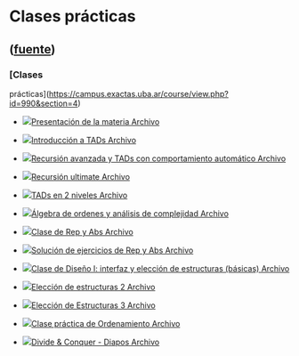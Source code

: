 # Clases prácticas
([fuente](https://campus.exactas.uba.ar/course/view.php?id=990&section=4))
---
### [Clases
prácticas](https://campus.exactas.uba.ar/course/view.php?id=990&section=4)

  - [![ ](https://campus.exactas.uba.ar/theme/image.php/aardvark/core/1524752928/f/pdf-24)Presentación de la materia Archivo](https://campus.exactas.uba.ar/mod/resource/view.php?id=53212)

  - [![ ](https://campus.exactas.uba.ar/theme/image.php/aardvark/core/1524752928/f/pdf-24)Introducción a TADs Archivo](https://campus.exactas.uba.ar/mod/resource/view.php?id=53213)

  - [![ ](https://campus.exactas.uba.ar/theme/image.php/aardvark/core/1524752928/f/pdf-24)Recursión avanzada y TADs con comportamiento automático Archivo](https://campus.exactas.uba.ar/mod/resource/view.php?id=53214)

  - [![ ](https://campus.exactas.uba.ar/theme/image.php/aardvark/core/1524752928/f/pdf-24)Recursión ultimate Archivo](https://campus.exactas.uba.ar/mod/resource/view.php?id=53215)

  - [![ ](https://campus.exactas.uba.ar/theme/image.php/aardvark/core/1524752928/f/pdf-24)TADs en 2 niveles Archivo](https://campus.exactas.uba.ar/mod/resource/view.php?id=53216)

  - [![ ](https://campus.exactas.uba.ar/theme/image.php/aardvark/core/1524752928/f/pdf-24)Álgebra de ordenes y análisis de complejidad Archivo](https://campus.exactas.uba.ar/mod/resource/view.php?id=53217)

  - [![ ](https://campus.exactas.uba.ar/theme/image.php/aardvark/core/1524752928/f/pdf-24)Clase de Rep y Abs Archivo](https://campus.exactas.uba.ar/mod/resource/view.php?id=53218)

  - [![ ](https://campus.exactas.uba.ar/theme/image.php/aardvark/core/1524752928/f/pdf-24)Solución de ejercicios de Rep y Abs Archivo](https://campus.exactas.uba.ar/mod/resource/view.php?id=53219)

  - [![ ](https://campus.exactas.uba.ar/theme/image.php/aardvark/core/1524752928/f/pdf-24)Clase de Diseño I: interfaz y elección de estructuras (básicas) Archivo](https://campus.exactas.uba.ar/mod/resource/view.php?id=53223)

  - [![ ](https://campus.exactas.uba.ar/theme/image.php/aardvark/core/1524752928/f/pdf-24)Elección de estructuras 2  Archivo](https://campus.exactas.uba.ar/mod/resource/view.php?id=53224)

  - [![ ](https://campus.exactas.uba.ar/theme/image.php/aardvark/core/1524752928/f/pdf-24)Elección de Estructuras 3 Archivo](https://campus.exactas.uba.ar/mod/resource/view.php?id=62982)

  - [![ ](https://campus.exactas.uba.ar/theme/image.php/aardvark/core/1524752928/f/pdf-24)Clase práctica de Ordenamiento Archivo](https://campus.exactas.uba.ar/mod/resource/view.php?id=53229)

  - [![ ](https://campus.exactas.uba.ar/theme/image.php/aardvark/core/1524752928/f/pdf-24)Divide & Conquer - Diapos Archivo](https://campus.exactas.uba.ar/mod/resource/view.php?id=53233)

